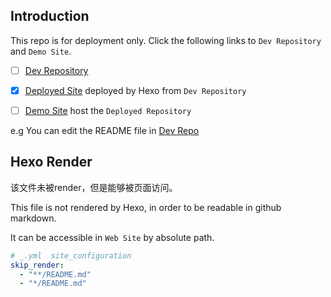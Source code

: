 
## Introduction



This repo is for deployment only. Click the following links to `Dev Repository` and `Demo Site`.

- [ ] [Dev Repository](https://github.com/xu-song/xu-song.github.io/tree/dev) 
- [x] [Deployed Site](https://github.com/xu-song/xu-song.github.io/)  deployed by Hexo from `Dev Repository`
- [ ] [Demo Site](http://blog.eson.org) host the `Deployed Repository` 



e.g
You can edit the README file in [Dev Repo](https://github.com/xu-song/xu-song.github.io/tree/dev/source/README.md)

## Hexo Render

该文件未被render，但是能够被页面访问。

This file is not rendered by Hexo, in order to be readable in github markdown.

It can be accessible in `Web Site` by absolute path.


```yml
# _.yml  site_configuration
skip_render:
  - "**/README.md"
  - "*/README.md"
```
